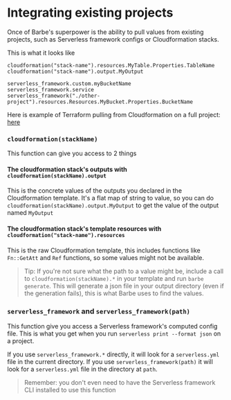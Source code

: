 # Integrating existing projects

Once of Barbe's superpower is the ability to pull values from existing projects, such as Serverless framework configs or Cloudformation stacks. 

This is what it looks like
```hcl
cloudformation("stack-name").resources.MyTable.Properties.TableName
cloudformation("stack-name").output.MyOutput

serverless_framework.custom.myBucketName
serverless_framework.service
serverless_framework("./other-project").resources.Resources.MyBucket.Properties.BucketName
```

Here is example of Terraform pulling from Cloudformation on a full project: [here](../examples/terraform_%3C3_cloudformation)

### `cloudformation(stackName)`

This function can give you access to 2 things

#### The cloudformation stack's outputs with `cloudformation(stackName).output`

This is the concrete values of the outputs you declared in the Cloudformation template. 
It's a flat map of string to value, so you can do `cloudformation(stackName).output.MyOutput` to get the value of the output named `MyOutput` 

#### The cloudformation stack's template resources with `cloudformation("stack-name").resources`

This is the raw Cloudformation template, this includes functions like `Fn::GetAtt` and `Ref` functions, so some values might not be available.

> Tip: If you're not sure what the path to a value might be, include a call to `cloudformation(stackName).*` in your template and run `barbe generate`.
> This will generate a json file in your output directory (even if the generation fails), this is what Barbe uses to find the values.

### `serverless_framework` and `serverless_framework(path)`

This function give you access a Serverless framework's computed config file. This is what you get when you run `serverless print --format json` on a project.

If you use `serverless_framework.*` directly, it will look for a `serverless.yml` file in the current directory. If you use `serverless_framework(path)` it will look for a `serverless.yml` file in the directory at `path`.

> Remember: you don't even need to have the Serverless framework CLI installed to use this function